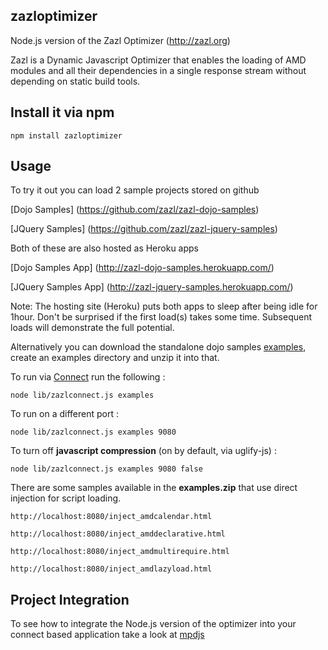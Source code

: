 ## zazloptimizer

Node.js version of the Zazl Optimizer (http://zazl.org)

Zazl is a Dynamic Javascript Optimizer that enables the loading of AMD modules and all their dependencies in a single response stream without depending on static build tools. 

## Install it via npm

	npm install zazloptimizer

## Usage

To try it out you can load 2 sample projects stored on github

[Dojo Samples] (https://github.com/zazl/zazl-dojo-samples)

[JQuery Samples] (https://github.com/zazl/zazl-jquery-samples)

Both of these are also hosted as Heroku apps

[Dojo Samples App] (http://zazl-dojo-samples.herokuapp.com/)

[JQuery Samples App] (http://zazl-jquery-samples.herokuapp.com/)

Note: The hosting site (Heroku) puts both apps to sleep after being idle for 1hour. Don't be surprised if the first load(s) takes some time. 
Subsequent loads will demonstrate the full potential.

Alternatively you can download the standalone dojo samples [examples](http://www.zazl.org/downloads/latest/examples.zip), create an examples directory and unzip it into that. 

To run via [Connect](http://www.senchalabs.org/connect/) run the following :

    node lib/zazlconnect.js examples

To run on a different port : 

    node lib/zazlconnect.js examples 9080

To turn off **javascript compression** (on by default, via uglify-js) :

    node lib/zazlconnect.js examples 9080 false

There are some samples available in the **examples.zip** that use direct injection for script loading.

    http://localhost:8080/inject_amdcalendar.html

    http://localhost:8080/inject_amddeclarative.html
    
    http://localhost:8080/inject_amdmultirequire.html
        
    http://localhost:8080/inject_amdlazyload.html
    
## Project Integration

To see how to integrate the Node.js version of the optimizer into your connect based application take a look at [mpdjs](https://github.com/rbackhouse/mpdjs)
    